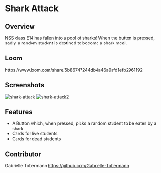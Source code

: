 # Shark Attack 

## Overview 
NSS class E14 has fallen into a pool of sharks! When the button is pressed, sadly, a random student is destined to become a shark meal. 

## Loom 
https://www.loom.com/share/5b86747244db4a46a9afd1efb2961192

## Screenshots 
![shark-attack](https://user-images.githubusercontent.com/76187279/117066045-dc689480-aced-11eb-8aee-468c7ee74092.png)
![shark-attack2](https://user-images.githubusercontent.com/76187279/117066055-df638500-aced-11eb-9425-82a8ab2ea411.png)

## Features
- A Button which, when pressed, picks a random student to be eaten by a shark.
- Cards for live students
- Cards for dead students

## Contributor
Gabrielle Tobermann https://github.com/Gabrielle-Tobermann
